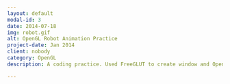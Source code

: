 ```yaml
---
layout: default
modal-id: 3
date: 2014-07-18
img: robot.gif
alt: OpenGL Robot Animation Practice
project-date: Jan 2014
client: nobody
category: OpenGL
description: A coding practice. Used FreeGLUT to create window and OpenGL to render primitive shapes and load texture.

---
```

